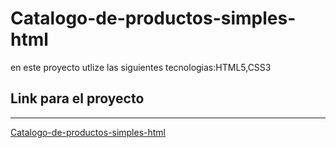 # Catalogo-de-productos-simples-html
 en este proyecto utlize las siguientes tecnologias:HTML5,CSS3
 
 
## Link para el proyecto                                          
 -----------
 
  <a href="https://xbernardoalvez66.github.io/Catalogo-de-productos-simples-html/Catalogo-de-productos-simples-html/index.html"> Catalogo-de-productos-simples-html</a> 
